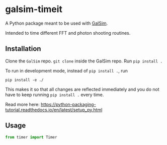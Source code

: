# galsim-timeit
A Python package meant to be used with [GalSim](https://github.com/GalSim-developers/GalSim).

Intended to time different FFT and photon shooting routines.

## Installation

Clone the `GalSim` repo.
`git clone` inside the GalSim repo.
Run `pip install .`

To run in development mode, instead of `pip install .`, run 
```
pip install -e ./
```
This makes it so that all changes are reflected immediately and you do not have to keep running `pip install .` every time.

Read more here:
https://python-packaging-tutorial.readthedocs.io/en/latest/setup_py.html

## Usage
```python
from timer import Timer

```

